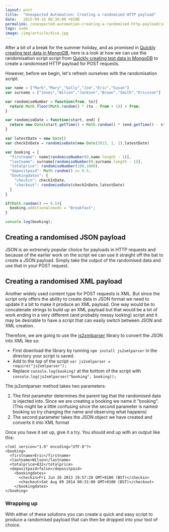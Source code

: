 ```yaml
---
layout: post
title:  "Unexpected Automation: Creating a randomised HTTP payload"
date:   2015-09-16 00:36:00 +0100
permalink: /unexpected-automation-creating-a-randomised-http-payload/index.html
tags: node
image: /img/article/dice.jpg
---
```


After a bit of a break for the summer holiday, and as promised in <a href='http://www.mwtestconsultancy.co.uk/unexpected-automation-quickly-creating-test-data-in-mongodb/' title='Quickly creating test data in MongoDB' />Quickly creating test data in MongoDB</a>, here is a look at how we can use the randomisation script script from <a href='http://www.mwtestconsultancy.co.uk/unexpected-automation-quickly-creating-test-data-in-mongodb/' title='Quickly creating test data in MongoDB' />Quickly creating test data in MongoDB</a> to create a randomised HTTP payload for POST requests.

However, before we begin, let's refresh ourselves with the randomisation script:

```javascript
var name = ["Mark","Mary","Sally","Jim","Eric","Susan"]
var surname = ["Jones","Wilson","Jackson","Brown","Smith","Ericsson"]

var randomiseNumber = function(from, to){
  return Math.floor(Math.random() * (to - from + 1)) + from;
}

var randomiseDate = function(start, end) {
  return new Date(start.getTime() + Math.random() * (end.getTime() - start.getTime()));
}

var latestDate = new Date()
var checkInDate = randomiseDate(new Date(2013, 1, 1),latestDate)

var booking = { 
  "firstname": name[randomiseNumber(0,name.length - 1)], 
  "lastname": surname[randomiseNumber(0,surname.length - 1)], 
  "totalprice": randomiseNumber(100,1000), 
  "depositpaid": Math.random() >= 0.5,
  "bookingdates": {
    "checkin": checkInDate,
    "checkout": randomiseDate(checkInDate,latestDate)
  }
}

if(Math.random() >= 0.5){
  booking.additionalneeds = "Breakfast";
}

console.log(booking);
```

<h2>Creating a randomised JSON payload</h2>

JSON is an extremely popular choice for payloads in HTTP requests and because of the earlier work on the script we can use it straight off the bat to create a JSON payload.  Simply take the output of the randomised data and use that in your POST request.

<h2>Creating a randomised XML payload</h2>

Another widely used content type for POST requests is XML.  But since the script only offers the ability to create data in JSON format we need to update it a bit to make it produce an XML payload.  One way would be to concatenate strings to build up an XML payload but that would be a lot of work ending in a very different (and probably messy looking) script and it may be desirable to have a script that can easily switch between JSON and XML creation.

Therefore, we are going to use the <a href='https://www.npmjs.com/package/js2xmlparser' title='js2xmlparser'>js2xmlparser</a> library to convert the JSON into XML like so:

* First download the library by running ```npm install js2xmlparser``` in the directory your script is saved.</li>
* Add to the top of the script ```var js2xmlparser = require("js2xmlparser");```</li>
* Replace ```console.log(booking)``` at the bottom of the script with ```console.log(js2xmlparser("booking", booking));```</li>

The js2xmlparser method takes two parameters:
<ol>
<li>The first parameter determines the parent tag that the randomised data is injected into.  Since we are creating a booking we name it "booking".  (This might be a little confusing since the second parameter is named booking so try changing the name and observing what happens)</li>
<li>The second parameter takes the JSON object we have created and converts it into XML format</li>
</ol>

Once you have it set up, give it a try.  You should end up with an output like this:

```
<?xml version="1.0" encoding="UTF-8"?>
<booking>
  <firstname>Eric</firstname>
  <lastname>Wilson</lastname>
  <totalprice>832</totalprice>
  <depositpaid>false</depositpaid>
    <bookingdates>
      <checkin>Fri Jun 28 2013 19:57:28 GMT+0100 (BST)</checkin>
      <checkout>Sat Aug 09 2014 00:31:00 GMT+0100 (BST)</checkout>
    </bookingdates>
</booking>
```

<h3>Wrapping up</h3>

With either of these solutions you can create a quick and easy script to produce a randomised payload that can then be dropped into your tool of choice.
